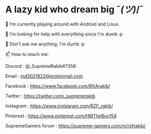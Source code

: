 # A lazy kid who dream big ¯_(ツ)_/¯

🔭 I’m currently playing around with Android and Linux.

🤔 I’m looking for help with everything since I'm dumb :p

💬 Don't ask me anything, I'm dumb :p

📫 How to reach me:

Discord : @_SupremeRakib#7358

Email : md3021822@protonmail.com

Facebook : https://www.facebook.com/RXArakib/

Twitter : https://twitter.com/_supremerakib

Instagram : https://www.instagram.com/RZF_rakib/

Pinterest : https://www.pinterest.com/HMTheBoy154

SupremeGamers forum : https://supreme-gamers.com/m/rzfrakib/

